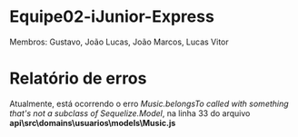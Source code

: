 # Equipe02-iJunior-Express
Membros: Gustavo, João Lucas, João Marcos, Lucas Vitor

# Relatório de erros
Atualmente, está ocorrendo o erro *Music.belongsTo called with something that's not a subclass of Sequelize.Model*, na linha 33 do arquivo **api\src\domains\usuarios\models\Music.js**

